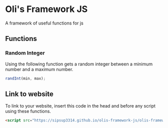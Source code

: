 # Oli's Framework JS
A framework of useful functions for js
## Functions
### Random Integer
Using the following function gets a random integer between a minimum number and a maximum number.
```js
randInt(min, max);
```
## Link to website
To link to your website, insert this code in the head and before any script using these functions.
```html
<script src="https://sipsup3314.github.io/olis-framework-js/olis-framework.js"></script>
```
